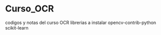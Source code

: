 # Curso_OCR
codigos y notas del curso OCR
librerias a instalar 
  opencv-contrib-python
  scikit-learn
